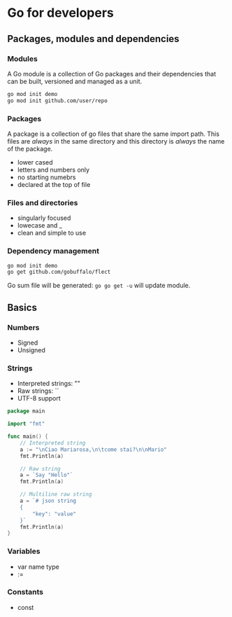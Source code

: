 # Go for developers

## Packages, modules and dependencies

### Modules

A Go module is a collection of Go packages and their dependencies that can be built, versioned and managed as a unit.

```sh
go mod init demo
go mod init github.com/user/repo
``` 

### Packages

A package is a collection of go files that share the same import path. This files are *always* in the same directory and this directory is *always* the name of the package.

- lower cased
- letters and numbers only
- no starting numebrs
- declared at the top of file

### Files and directories

- singularly focused
- lowecase and _
- clean and simple to use

### Dependency management

```sh
go mod init demo
go get github.com/gobuffalo/flect
```

Go sum file will be generated: ```go go get -u``` will update module.

## Basics

### Numbers

- Signed
- Unsigned

### Strings

- Interpreted strings: ""
- Raw strings: ``
- UTF-8 support

```go
package main

import "fmt"

func main() {
	// Interpreted string
	a := "\nCiao Mariarosa,\n\tcome stai?\n\nMario"
	fmt.Println(a)

	// Raw string
	a = `Say "Hello"`
	fmt.Println(a)

	// Multiline raw string
	a = `# json string
	{
		"key": "value"
	}`
	fmt.Println(a)
}
```

### Variables

- var name type
- :=

### Constants

- const